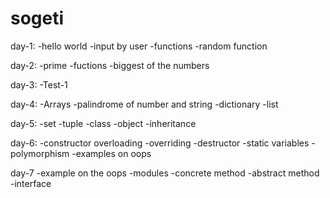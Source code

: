 # sogeti

day-1:
-hello world
-input by user
-functions
-random function

day-2:
-prime
-fuctions
-biggest of the numbers

day-3:
-Test-1

day-4:
-Arrays
-palindrome of number and string
-dictionary
-list

day-5:
-set
-tuple
-class
-object
-inheritance

day-6:
-constructor overloading
-overriding
-destructor
-static variables
-polymorphism
-examples on oops

day-7
-example on the oops
-modules
-concrete method
-abstract method
-interface